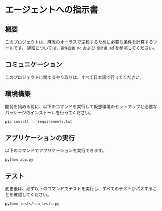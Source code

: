 # エージェントへの指示書

## 概要

このプロジェクトは、麻雀のオーラスで逆転するために必要な条件を計算するツールです。
詳細については、`要件定義.md` および `設計書.md` を参照してください。

## コミュニケーション

このプロジェクトに関するやり取りは、すべて日本語で行ってください。

## 環境構築

開発を始める前に、以下のコマンドを実行して仮想環境のセットアップと必要なパッケージのインストールを行ってください。

```bash
pip install -r requirements.txt
```

## アプリケーションの実行

以下のコマンドでアプリケーションを実行できます。

```bash
python app.py
```

## テスト

変更後は、必ず以下のコマンドでテストを実行し、すべてのテストがパスすることを確認してください。

```bash
python tests/run_tests.py
```
